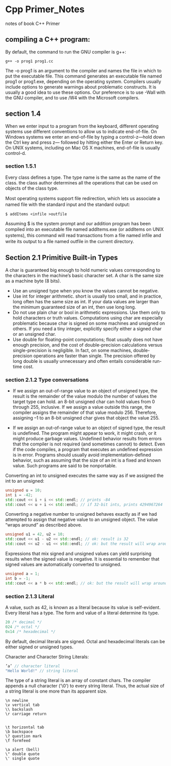 # Cpp Primer_Notes
notes of book C++ Primer

## compiling a C++ program:
By default, the command to run the GNU compiler is g++:

`g++ -o prog1 prog1.cc`

The -o prog1 is an argument to the compiler and names the file in which to put the executable file. This command generates an executable file named prog1 or prog1.exe, depending on the operating system. Compilers usually include options to generate warnings about problematic constructs. It is usually a good idea to use these options. Our preference is to use -Wall with the GNU compiler, and to use /W4 with the Microsoft compilers.

## section 1.4
When we enter input to a program from the keyboard, different operating systems use different conventions to allow us to indicate end-of-file. On Windows systems we enter an end-of-file by typing a control-z—hold down the Ctrl key and press z— followed by hitting either the Enter or Return key. On UNIX systems, including on Mac OS X machines, end-of-file is usually control-d.

### section 1.5.1
Every class defines a type. The type name is the same as the name of the class.
the class author determines all the operations that can be used on objects of the class type.

Most operating systems support ﬁle redirection, which lets us associate a
named ﬁle with the standard input and the standard output:

`$ addItems <infile >outfile`

Assuming $ is the system prompt and our addition program has been compiled into an executable ﬁle named addItems.exe (or addItems on UNIX systems), this command will read transactions from a ﬁle named infile and write its output to a ﬁle
named outfile in the current directory.

## Section 2.1 Primitive Built-in Types
A char is guaranteed big enough to hold numeric values corresponding to the characters in the machine’s basic character set. A char is the same size as a machine byte (8 bits).

- Use an unsigned type when you know the values cannot be negative.
- Use int for integer arithmetic. short is usually too small, and in practice, long often has the same size as int. If your data values are larger than the minimum guaranteed size of an int, then use long long.
- Do not use plain char or bool in arithmetic expressions. Use them only to hold characters or truth values. Computations using char are especially problematic because char is signed on some machines and unsigned on others. If you
need a tiny integer, explicitly specify either a signed char or an unsigned char.
- Use double for floating-point computations; float usually does not have enough precision, and the cost of double-precision calculations versus single-precision is negligible. In fact, on some machines, double-precision operations are faster than single. The precision offered by long double is usually unnecessary and often entails considerable run-time cost.

### section 2.1.2 Type conversations
- If we assign an out-of-range value to an object of unsigned type, the result is the remainder of the value modulo the number of values the target type can hold.
  an 8-bit unsigned char can hold values from 0 through 255, inclusive. If we assign a value outside this range, the compiler assigns the remainder of that value modulo 256. Therefore, assigning –1 to an 8-bit unsigned char gives that object the value 255.

- If we assign an out-of-range value to an object of signed type, the result is undefined. The program might appear to work, it might crash, or it might produce garbage values.
Undefined behavior results from errors that the compiler is not required (and sometimes cannot) to detect. Even if the code compiles, a program that executes an undefined expression is in error.
Programs should usually avoid implementation-defined behavior, such as assuming that the size of an int is a fixed and known value. Such programs are said to be nonportable.

Converting an int to unsigned executes the same way as if we assigned the int to an unsigned:

```C++
unsigned u = 10;
int i = -42;
std::cout << i + i << std::endl; // prints -84
std::cout << u + i << std::endl; // if 32-bit ints, prints 4294967264
```

Converting a negative number to unsigned behaves exactly as if we had attempted to assign that negative value to an unsigned object.
The value “wraps around” as described above.

```C++
unsigned u1 = 42, u2 = 10;
std::cout << u1 - u2 << std::endl; // ok: result is 32
std::cout << u2 - u1 << std::endl; // ok: but the result will wrap around
```

Expressions that mix signed and unsigned values can yield surprising results when the signed value is negative. It is essential to remember that signed values are automatically converted to unsigned.

```C++
unsigned a = 1;
int b = -1;
std::cout << a * b << std::endl; // ok: but the result will wrap around
```

### section 2.1.3 Literal

A value, such as 42, is known as a literal because its value is self-evident. Every literal has a type. The form and value of a literal determine its type.

```C++
20 /* decimal */
024 /* octal */
0x14 /* hexadecimal */
```

By default, decimal literals are signed.
Octal and hexadecimal literals can be either signed or unsigned types.

Character and Character String Literals:

```C++
’a’ // character literal
"Hello World!" // string literal
```

The type of a string literal is an array of constant chars. The compiler appends a null character (’\0’) to every string literal. Thus, the actual size of a string literal is one more than its apparent size.

```
\n newline
\v vertical tab
\\ backslash
\r carriage return


\t horizontal tab
\b backspace
\? question mark
\f formfeed

\a alert (bell)
\" double quote
\' single quote
```




